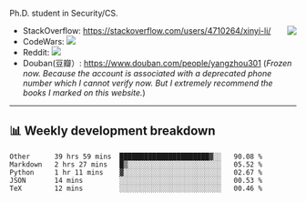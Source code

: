 Ph.D. student in Security/CS.

<img align="right" src="https://github-readme-stats.vercel.app/api?username=li-xin-yi&count_private=true&show_icons=true&hide_title=true&theme=tokyonight" />

- StackOverflow: https://stackoverflow.com/users/4710264/xinyi-li/
- CodeWars: [![](https://www.codewars.com/users/xy-li/badges/micro)](https://www.codewars.com/users/xy-li/)
- Reddit: [![](https://img.shields.io/reddit/user-karma/combined/xy-li?style=social)](https://www.reddit.com/user/xy-li/)
- Douban(豆瓣）: https://www.douban.com/people/yangzhou301  (*Frozen now. Because the account is associated with a deprecated phone number which I cannot verify now. But I extremely recommend the books I marked on this website.*)

---

## 📊 Weekly development breakdown

<!--START_SECTION:waka-->
```text
Other      39 hrs 59 mins  ██████████████████████▓░░   90.08 % 
Markdown   2 hrs 27 mins   █▒░░░░░░░░░░░░░░░░░░░░░░░   05.52 % 
Python     1 hr 11 mins    ▓░░░░░░░░░░░░░░░░░░░░░░░░   02.67 % 
JSON       14 mins         ░░░░░░░░░░░░░░░░░░░░░░░░░   00.53 % 
TeX        12 mins         ░░░░░░░░░░░░░░░░░░░░░░░░░   00.46 % 
```
<!--END_SECTION:waka-->
